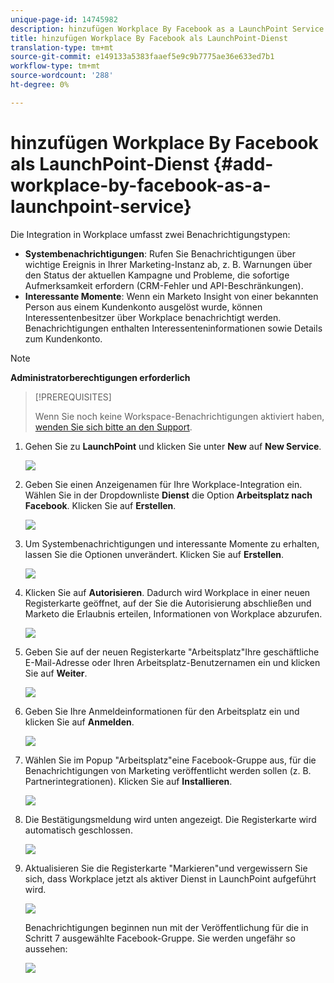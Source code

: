 ```yaml
---
unique-page-id: 14745982
description: hinzufügen Workplace By Facebook as a LaunchPoint Service - Marketing Docs - Produktdokumentation
title: hinzufügen Workplace By Facebook als LaunchPoint-Dienst
translation-type: tm+mt
source-git-commit: e149133a5383faaef5e9c9b7775ae36e633ed7b1
workflow-type: tm+mt
source-wordcount: '288'
ht-degree: 0%

---
```



# hinzufügen Workplace By Facebook als LaunchPoint-Dienst {#add-workplace-by-facebook-as-a-launchpoint-service}

Die Integration in Workplace umfasst zwei Benachrichtigungstypen:

* **Systembenachrichtigungen**: Rufen Sie Benachrichtigungen über wichtige Ereignis in Ihrer Marketing-Instanz ab, z. B. Warnungen über den Status der aktuellen Kampagne und Probleme, die sofortige Aufmerksamkeit erfordern (CRM-Fehler und API-Beschränkungen).
* **Interessante Momente**: Wenn ein Marketo Insight von einer bekannten Person aus einem Kundenkonto ausgelöst wurde, können Interessentenbesitzer über Workplace benachrichtigt werden. Benachrichtigungen enthalten Interessenteninformationen sowie Details zum Kundenkonto.

>[!NOTE]
>
>**Administratorberechtigungen erforderlich**

>[!PREREQUISITES]
>
>Wenn Sie noch keine Workspace-Benachrichtigungen aktiviert haben, [wenden Sie sich bitte an den Support](http://docs.marketo.com/cdn-cgi/l/email-protection#5b282e2b2b34292f1b363a29303e2f3475383436).

1. Gehen Sie zu **LaunchPoint** und klicken Sie unter **New** auf **New Service**.

   ![](assets/image2017-11-27-14-3a13-3a18-1.png)

1. Geben Sie einen Anzeigenamen für Ihre Workplace-Integration ein. Wählen Sie in der Dropdownliste **Dienst** die Option **Arbeitsplatz nach Facebook**. Klicken Sie auf **Erstellen**.

   ![](assets/newservice.png)

1. Um Systembenachrichtigungen und interessante Momente zu erhalten, lassen Sie die Optionen unverändert. Klicken Sie auf **Erstellen**.

   ![](assets/create.png)

1. Klicken Sie auf **Autorisieren**. Dadurch wird Workplace in einer neuen Registerkarte geöffnet, auf der Sie die Autorisierung abschließen und Marketo die Erlaubnis erteilen, Informationen von Workplace abzurufen.

   ![](assets/authorize.png)

1. Geben Sie auf der neuen Registerkarte &quot;Arbeitsplatz&quot;Ihre geschäftliche E-Mail-Adresse oder Ihren Arbeitsplatz-Benutzernamen ein und klicken Sie auf **Weiter**.

   ![](assets/workplacelogin.png)

1. Geben Sie Ihre Anmeldeinformationen für den Arbeitsplatz ein und klicken Sie auf **Anmelden**.

   ![](assets/workplacelogininfo.png)

1. Wählen Sie im Popup &quot;Arbeitsplatz&quot;eine Facebook-Gruppe aus, für die Benachrichtigungen von Marketing veröffentlicht werden sollen (z. B. Partnerintegrationen). Klicken Sie auf **Installieren**.

   ![](assets/installmarketo.png)

1. Die Bestätigungsmeldung wird unten angezeigt. Die Registerkarte wird automatisch geschlossen.

   ![](assets/success.png)

1. Aktualisieren Sie die Registerkarte &quot;Markieren&quot;und vergewissern Sie sich, dass Workplace jetzt als aktiver Dienst in LaunchPoint aufgeführt wird.

   ![](assets/confirm.png)

   Benachrichtigungen beginnen nun mit der Veröffentlichung für die in Schritt 7 ausgewählte Facebook-Gruppe. Sie werden ungefähr so aussehen:

   ![](assets/example.png)

